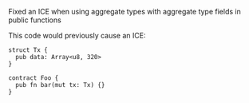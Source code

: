 Fixed an ICE when using aggregate types with aggregate type fields in public functions

This code would previously cause an ICE:

```fe
struct Tx {
  pub data: Array<u8, 320>
}

contract Foo {
  pub fn bar(mut tx: Tx) {}
}
```
